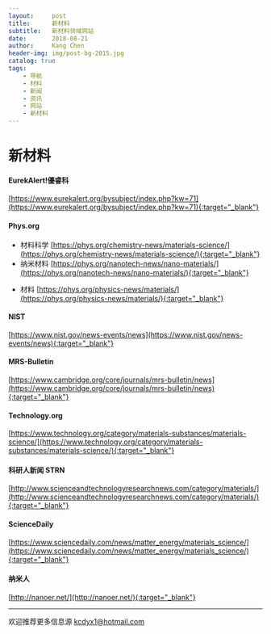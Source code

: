 ```yaml
---
layout:     post
title:      新材料
subtitle:   新材料领域网站
date:       2018-08-21
author:     Kang Chen
header-img: img/post-bg-2015.jpg
catalog: true
tags:
    - 导航
    - 材料
    - 新闻
    - 资讯
    - 网站
    - 新材料
---
```

# 新材料

#### EurekAlert!優睿科

[https://www.eurekalert.org/bysubject/index.php?kw=71](https://www.eurekalert.org/bysubject/index.php?kw=71){:target="_blank"}

#### Phys.org

- 材料科学 [https://phys.org/chemistry-news/materials-science/](https://phys.org/chemistry-news/materials-science/){:target="_blank"}
- 纳米材料 [https://phys.org/nanotech-news/nano-materials/](https://phys.org/nanotech-news/nano-materials/){:target="_blank"}
* 材料 [https://phys.org/physics-news/materials/](https://phys.org/physics-news/materials/){:target="_blank"}
  
#### NIST

[https://www.nist.gov/news-events/news](https://www.nist.gov/news-events/news){:target="_blank"}

#### MRS-Bulletin

[https://www.cambridge.org/core/journals/mrs-bulletin/news](https://www.cambridge.org/core/journals/mrs-bulletin/news){:target="_blank"}


#### Technology.org
[https://www.technology.org/category/materials-substances/materials-science/](https://www.technology.org/category/materials-substances/materials-science/){:target="_blank"}

#### 科研人新闻 STRN

[http://www.scienceandtechnologyresearchnews.com/category/materials/](http://www.scienceandtechnologyresearchnews.com/category/materials/){:target="_blank"}

#### ScienceDaily

 [https://www.sciencedaily.com/news/matter_energy/materials_science/](https://www.sciencedaily.com/news/matter_energy/materials_science/){:target="_blank"}

#### 纳米人

 [http://nanoer.net/](http://nanoer.net/){:target="_blank"}

------

欢迎推荐更多信息源 kcdyx1@hotmail.com